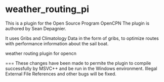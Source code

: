 weather_routing_pi
==================

This is a plugin for the Open Source Program OpenCPN
The plugin is authored by Sean Depagnier.

It uses Gribs and Climatology Data in the form of gribs, to optimize routes with performance information about the sail boat.

weather routing plugin for opencn

===
These changes have been made to permite the plugin to compile successfully by MSVC++ and be run in the Windows environment.
Illegal External File References and other bugs will be fixed.
